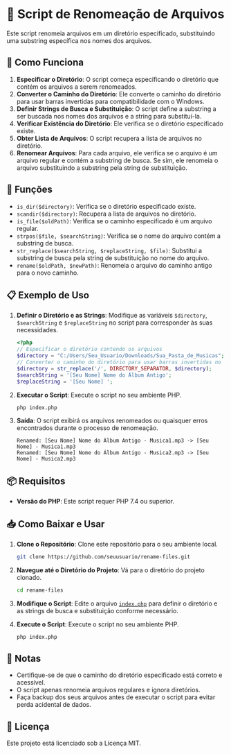 # 📁 Script de Renomeação de Arquivos

Este script renomeia arquivos em um diretório especificado, substituindo uma substring específica nos nomes dos arquivos.

## 🚀 Como Funciona

1. **Especificar o Diretório**: O script começa especificando o diretório que contém os arquivos a serem renomeados.
2. **Converter o Caminho do Diretório**: Ele converte o caminho do diretório para usar barras invertidas para compatibilidade com o Windows.
3. **Definir Strings de Busca e Substituição**: O script define a substring a ser buscada nos nomes dos arquivos e a string para substituí-la.
4. **Verificar Existência do Diretório**: Ele verifica se o diretório especificado existe.
5. **Obter Lista de Arquivos**: O script recupera a lista de arquivos no diretório.
6. **Renomear Arquivos**: Para cada arquivo, ele verifica se o arquivo é um arquivo regular e contém a substring de busca. Se sim, ele renomeia o arquivo substituindo a substring pela string de substituição.

## 🔧 Funções

- `is_dir($directory)`: Verifica se o diretório especificado existe.
- `scandir($directory)`: Recupera a lista de arquivos no diretório.
- `is_file($oldPath)`: Verifica se o caminho especificado é um arquivo regular.
- `strpos($file, $searchString)`: Verifica se o nome do arquivo contém a substring de busca.
- `str_replace($searchString, $replaceString, $file)`: Substitui a substring de busca pela string de substituição no nome do arquivo.
- `rename($oldPath, $newPath)`: Renomeia o arquivo do caminho antigo para o novo caminho.

## 📋 Exemplo de Uso

1. **Definir o Diretório e as Strings**: Modifique as variáveis `$directory`, `$searchString` e `$replaceString` no script para corresponder às suas necessidades.

   ```php
   <?php
   // Especificar o diretório contendo os arquivos
   $directory = "C:/Users/Seu_Usuario/Downloads/Sua_Pasta_de_Musicas";
   // Converter o caminho do diretório para usar barras invertidas no Windows
   $directory = str_replace('/', DIRECTORY_SEPARATOR, $directory);
   $searchString = '[Seu Nome] Nome do Álbum Antigo';
   $replaceString = '[Seu Nome] ';
   ```

2. **Executar o Script**: Execute o script no seu ambiente PHP.

   ```sh
   php index.php
   ```

3. **Saída**: O script exibirá os arquivos renomeados ou quaisquer erros encontrados durante o processo de renomeação.

   ```
   Renamed: [Seu Nome] Nome do Álbum Antigo - Musica1.mp3 -> [Seu Nome] - Musica1.mp3
   Renamed: [Seu Nome] Nome do Álbum Antigo - Musica2.mp3 -> [Seu Nome] - Musica2.mp3
   ```

## 📦 Requisitos

- **Versão do PHP**: Este script requer PHP 7.4 ou superior.

## 📥 Como Baixar e Usar

1. **Clone o Repositório**: Clone este repositório para o seu ambiente local.

   ```sh
   git clone https://github.com/seuusuario/rename-files.git
   ```

2. **Navegue até o Diretório do Projeto**: Vá para o diretório do projeto clonado.

   ```sh
   cd rename-files
   ```

3. **Modifique o Script**: Edite o arquivo [`index.php`]("index.php") para definir o diretório e as strings de busca e substituição conforme necessário.

4. **Execute o Script**: Execute o script no seu ambiente PHP.

   ```sh
   php index.php
   ```

## 📝 Notas

- Certifique-se de que o caminho do diretório especificado está correto e acessível.
- O script apenas renomeia arquivos regulares e ignora diretórios.
- Faça backup dos seus arquivos antes de executar o script para evitar perda acidental de dados.

## 📄 Licença

Este projeto está licenciado sob a Licença MIT.
